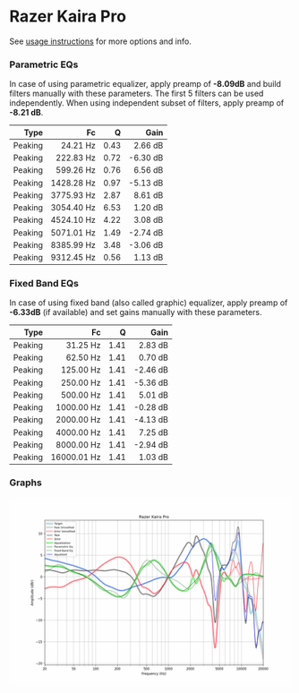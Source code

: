 # Razer Kaira Pro
See [usage instructions](https://github.com/jaakkopasanen/AutoEq#usage) for more options and info.

### Parametric EQs
In case of using parametric equalizer, apply preamp of **-8.09dB** and build filters manually
with these parameters. The first 5 filters can be used independently.
When using independent subset of filters, apply preamp of **-8.21 dB**.

| Type    | Fc         |    Q | Gain     |
|--------:|-----------:|-----:|---------:|
| Peaking | 24.21 Hz   | 0.43 | 2.66 dB  |
| Peaking | 222.83 Hz  | 0.72 | -6.30 dB |
| Peaking | 599.26 Hz  | 0.76 | 6.56 dB  |
| Peaking | 1428.28 Hz | 0.97 | -5.13 dB |
| Peaking | 3775.93 Hz | 2.87 | 8.61 dB  |
| Peaking | 3054.40 Hz | 6.53 | 1.20 dB  |
| Peaking | 4524.10 Hz | 4.22 | 3.08 dB  |
| Peaking | 5071.01 Hz | 1.49 | -2.74 dB |
| Peaking | 8385.99 Hz | 3.48 | -3.06 dB |
| Peaking | 9312.45 Hz | 0.56 | 1.13 dB  |

### Fixed Band EQs
In case of using fixed band (also called graphic) equalizer, apply preamp of **-6.33dB**
(if available) and set gains manually with these parameters.

| Type    | Fc          |    Q | Gain     |
|--------:|------------:|-----:|---------:|
| Peaking | 31.25 Hz    | 1.41 | 2.83 dB  |
| Peaking | 62.50 Hz    | 1.41 | 0.70 dB  |
| Peaking | 125.00 Hz   | 1.41 | -2.46 dB |
| Peaking | 250.00 Hz   | 1.41 | -5.36 dB |
| Peaking | 500.00 Hz   | 1.41 | 5.01 dB  |
| Peaking | 1000.00 Hz  | 1.41 | -0.28 dB |
| Peaking | 2000.00 Hz  | 1.41 | -4.13 dB |
| Peaking | 4000.00 Hz  | 1.41 | 7.25 dB  |
| Peaking | 8000.00 Hz  | 1.41 | -2.94 dB |
| Peaking | 16000.01 Hz | 1.41 | 1.03 dB  |

### Graphs
![](./Razer%20Kaira%20Pro.png)
